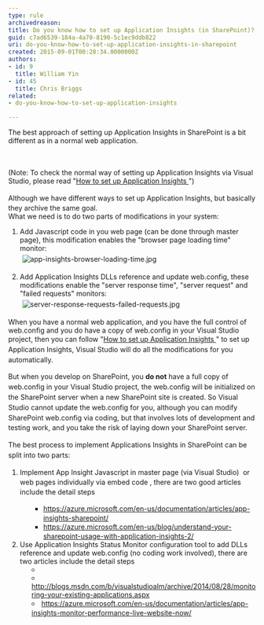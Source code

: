 ```yaml
---
type: rule
archivedreason: 
title: Do you know how to set up Application Insights (in SharePoint)?
guid: c7ad6539-184a-4a70-8190-5c1ec9ddb822
uri: do-you-know-how-to-set-up-application-insights-in-sharepoint
created: 2015-09-01T00:28:34.0000000Z
authors:
- id: 9
  title: William Yin
- id: 45
  title: Chris Briggs
related:
- do-you-know-how-to-set-up-application-insights

---
```



The best approach of setting up&#160;Application Insights in SharePoint is a bit different as in&#160;a nor<span></span><span></span>mal&#160;web&#160;application.<br>
<br><excerpt class='endintro'></excerpt><br>
<p>(Note&#58; To check the normal way of setting up Application Insights via Visual Studio, please read &quot;<a href="/_layouts/15/FIXUPREDIRECT.ASPX?WebId=3dfc0e07-e23a-4cbb-aac2-e778b71166a2&amp;TermSetId=07da3ddf-0924-4cd2-a6d4-a4809ae20160&amp;TermId=68f64a3a-78ec-49f6-87ed-7ee92af1c809">How to set up Application Insights </a> &quot;) <br>
   <br>Although we have different ways to set up Application Insights, but&#160;<span style="line-height&#58;20.7999992370605px;">basically</span> they&#160;archive the same goal.<br>What we need is&#160;to do&#160;two parts of modifications in your system&#58;<br></p><ol><li><dl class="ssw15-rteElement-ImageArea"> Add Javascript code in you web page (can be done through&#160;master page), this modification&#160;enables the &quot;browser page loading time&quot; monitor&#58;<br><img src="/SiteAssets/application-insights-in-sharepoint/app-insights-browser-loading-time.jpg" alt="app-insights-browser-loading-time.jpg" style="margin&#58;5px;" /></dl></li><li><dl class="ssw15-rteElement-ImageArea">Add Application Insights DLLs reference and update web.config, these modifications enable&#160;the &quot;server response time&quot;, &quot;server request&quot; and &quot;failed requests&quot; monitors&#58; <img src="/SiteAssets/application-insights-in-sharepoint/server-response-requests-failed-requests.jpg" alt="server-response-requests-failed-requests.jpg" style="margin&#58;5px;" /> <span style="background-color&#58;initial;">&#160;</span></dl></li></ol><p>When you have a normal web application, and you have the full control of web.config and you do have a copy of web.config in your Visual Studio project, then you can follow<span style="line-height&#58;20.7999992370605px;">&#160;&quot;</span><span style="line-height&#58;20.7999992370605px;"></span><a href="/_layouts/15/FIXUPREDIRECT.ASPX?WebId=3dfc0e07-e23a-4cbb-aac2-e778b71166a2&amp;TermSetId=07da3ddf-0924-4cd2-a6d4-a4809ae20160&amp;TermId=68f64a3a-78ec-49f6-87ed-7ee92af1c809" style="line-height&#58;20.7999992370605px;">How to set up Application Insights&#160;</a><span style="line-height&#58;20.7999992370605px;">&quot; to set up Application Insights,&#160;Visual Studio will do all the modifications for you automatically.</span></p><p> 
   <span style="line-height&#58;20.7999992370605px;">But when you develop on SharePoint, you <strong>do not</strong> have a full copy of web.config in your Visual Studio project, the web.config will be initialized on the SharePoint server when a new SharePoint site is&#160;created.&#160;So Visual Studio cannot&#160;update the web.config for you, although you can modify SharePoint web.config via coding, but that involves lots of development and testing work, and you take the risk of laying down your SharePoint&#160;server.</span></p><p> 
   <span style="line-height&#58;20.7999992370605px;">The best process to implement Applications&#160;Insights in SharePoint can be split into two parts&#58;</span></p><ol><li> 
      <span style="line-height&#58;20px;">Implement App Insight Javascript </span> <span style="line-height&#58;20px;">in </span>master<span style="line-height&#58;20px;"> page&#160;(via Visual Studio) &#160;or web pages individually via embed code , there are two good articles include the detail steps</span> 
      <ul><ul><li> 
               <span style="line-height&#58;20px;"> </span> <a href="https&#58;//azure.microsoft.com/en-us/documentation/articles/app-insights-sharepoint/%E2%80%8B" style="line-height&#58;20px;">https&#58;//azure.microsoft.com/en-us/documentation/articles/app-insights-sharepoint/ </a></li><li> 
               <span style="line-height&#58;20px;"> <a href="https&#58;//azure.microsoft.com/en-us/blog/understand-your-sharepoint-usage-with-application-insights-2/%E2%80%8B%E2%80%8B%E2%80%8B">https&#58;//azure.microsoft.com/en-us/blog/understand-your-sharepoint-usage-with-application-insights-2/ </a></span></li></ul></ul></li><li>Use Application Insights Status Monitor configuration tool&#160;to add DLLs reference and update web.config (no coding work involved), there are two articles include the detail steps<br>
      <ul><li style="list-style-position&#58;inside;"></li><li style="list-style-position&#58;inside;"><a href="http&#58;//blogs.msdn.com/b/visualstudioalm/archive/2014/08/28/monitoring-your-existing-applications.aspx%E2%80%8B">http&#58;//blogs.msdn.com/b/visualstudioalm/archive/2014/08/28/monitoring-your-existing-applications.aspx </a></li><li style="list-style-position&#58;inside;">
            <a href="https&#58;//azure.microsoft.com/en-us/documentation/articles/app-insights-monitor-performance-live-website-now/" style="line-height&#58;20px;">https&#58;//azure.microsoft.com/en-us/documentation/articles/app-insights-monitor-performance-live-website-now/ </a><span style="line-height&#58;20px;background-color&#58;initial;"> </span></li></ul>
      ​<br>​​<br></li></ol>​​ 
<p> 
   <span style="line-height&#58;20.7999992370605px;"> <br></span></p>


